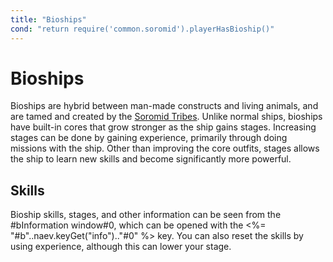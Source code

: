 ```yaml
---
title: "Bioships"
cond: "return require('common.soromid').playerHasBioship()"
---
```

# Bioships

Bioships are hybrid between man-made constructs and living animals, and are tamed and created by the [Soromid Tribes](lore/factions/soromid).
Unlike normal ships, bioships have built-in cores that grow stronger as the ship gains stages.
Increasing stages can be done by gaining experience, primarily through doing missions with the ship.
Other than improving the core outfits, stages allows the ship to learn new skills and become significantly more powerful.

## Skills

Bioship skills, stages, and other information can be seen from the #bInformation window#0, which can be opened with the <%= "#b"..naev.keyGet("info").."#0" %> key.
You can also reset the skills by using experience, although this can lower your stage.
